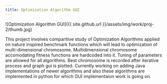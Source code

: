 ```yaml
---
title: Optimization Algorithm GUI
---
```


![Optimization Algorithm GUI]({{ site.github.url }}/assets/img/work/proj-2/thumb.jpg)

This project involves comparitive study of Optimization Algorithms applied on nature inspired benchmark functions which will lead to optimization of multi-dimensional chromosome. Multidimensional chromosome accomodating fitness functions are hardcoded into it. Tuning of parameters are allowed for all algorithms. Best chromosome is recorded after iterative process and graph gui is plotted. Currently working on adding Java implementations of newer algorithms and also these algorithms are implemented in python for which GUI implementaion work is going on.
